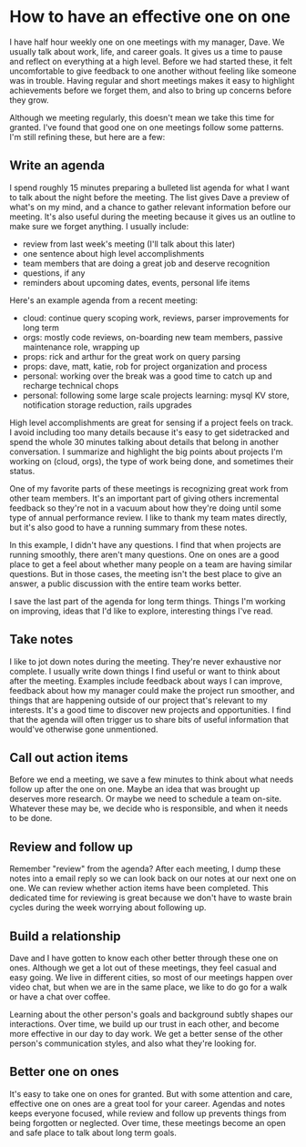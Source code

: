 # How to have an effective one on one

I have half hour weekly one on one meetings with my manager, Dave. We usually
talk about work, life, and career goals. It gives us a time to pause and reflect
on everything at a high level. Before we had started these, it felt
uncomfortable to give feedback to one another without feeling like someone was
in trouble. Having regular and short meetings makes it easy to highlight
achievements before we forget them, and also to bring up concerns before they
grow.

Although we meeting regularly, this doesn't mean we take this time for granted.
I've found that good one on one meetings follow some patterns. I'm still
refining these, but here are a few:

## Write an agenda

I spend roughly 15 minutes preparing a bulleted list agenda for what I want to
talk about the night before the meeting. The list gives Dave a preview of what's
on my mind, and a chance to gather relevant information before our meeting. It's
also useful during the meeting because it gives us an outline to make sure we
forget anything. I usually include:

* review from last week's meeting (I'll talk about this later)
* one sentence about high level accomplishments
* team members that are doing a great job and deserve recognition
* questions, if any
* reminders about upcoming dates, events, personal life items

Here's an example agenda from a recent meeting:

* cloud: continue query scoping work, reviews, parser improvements for long term
* orgs: mostly code reviews, on-boarding new team members, passive maintenance role, wrapping up
* props: rick and arthur for the great work on query parsing
* props: dave, matt, katie, rob for project organization and process
* personal: working over the break was a good time to catch up and recharge technical chops
* personal: following some large scale projects learning: mysql KV store, notification storage reduction, rails upgrades

High level accomplishments are great for sensing if a project feels on track. I
avoid including too many details because it's easy to get sidetracked and spend
the whole 30 minutes talking about details that belong in another conversation.
I summarize and highlight the big points about projects I'm working on (cloud,
orgs), the type of work being done, and sometimes their status.

One of my favorite parts of these meetings is recognizing great work from other
team members. It's an important part of giving others incremental feedback so
they're not in a vacuum about how they're doing until some type of annual
performance review. I like to thank my team mates directly, but it's also good
to have a running summary from these notes.

In this example, I didn't have any questions. I find that when projects are
running smoothly, there aren't many questions. One on ones are a good place to
get a feel about whether many people on a team are having similar questions. But
in those cases, the meeting isn't the best place to give an answer, a public
discussion with the entire team works better.

I save the last part of the agenda for long term things. Things I'm working on
improving, ideas that I'd like to explore, interesting things I've read.

## Take notes

I like to jot down notes during the meeting. They're never exhaustive nor
complete. I usually write down things I find useful or want to think about after
the meeting. Examples include feedback about ways I can improve, feedback about
how my manager could make the project run smoother, and things that are
happening outside of our project that's relevant to my interests. It's a good
time to discover new projects and opportunities. I find that the agenda will
often trigger us to share bits of useful information that would've otherwise
gone unmentioned.

## Call out action items

Before we end a meeting, we save a few minutes to think about what needs follow
up after the one on one. Maybe an idea that was brought up deserves more
research. Or maybe we need to schedule a team on-site. Whatever these may be, we
decide who is responsible, and when it needs to be done.

## Review and follow up

Remember "review" from the agenda? After each meeting, I dump these notes into a
email reply so we can look back on our notes at our next one on one. We can
review whether action items have been completed. This dedicated time for
reviewing is great because we don't have to waste brain cycles during the week
worrying about following up.

## Build a relationship

Dave and I have gotten to know each other better through these one on ones.
Although we get a lot out of these meetings, they feel casual and easy going. We
live in different cities, so most of our meetings happen over video chat, but
when we are in the same place, we like to do go for a walk or have a chat over
coffee.

Learning about the other person's goals and background subtly shapes our
interactions. Over time, we build up our trust in each other, and become more
effective in our day to day work. We get a better sense of the other person's
communication styles, and also what they're looking for.

## Better one on ones

It's easy to take one on ones for granted. But with some attention and care,
effective one on ones are a great tool for your career. Agendas and notes keeps
everyone focused, while review and follow up prevents things from being
forgotten or neglected. Over time, these meetings become an open and safe place
to talk about long term goals.
